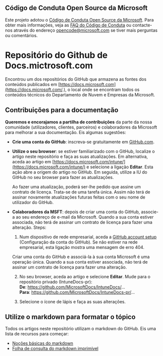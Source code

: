 ## <a name="microsoft-open-source-code-of-conduct"></a>Código de Conduta Open Source da Microsoft

Este projeto adotou o [Código de Conduta Open Source da Microsoft](https://opensource.microsoft.com/codeofconduct/).
Para obter mais informações, veja as [FAQ do Código de Conduta](https://opensource.microsoft.com/codeofconduct/faq/) ou contacte-nos através do endereço [opencode@microsoft.com](mailto:opencode@microsoft.com) se tiver mais perguntas ou comentários.

# <a name="docsmicrosoftcom-github-repository"></a>Repositório do Github de Docs.mictrosoft.com

Encontrou um dos repositórios do GitHub que armazena as fontes dos conteúdos publicados em [https://docs.microsoft.com](https://docs.microsoft.com/.), o local onde se encontram todos os conteúdos técnicos do Departamento de Nuvem e Empresas da Microsoft.

## <a name="contribute-to-your-documentation"></a>Contribuições para a documentação
**Queremos e encorajamos a partilha de contribuições** da parte da nossa comunidade (utilizadores, clientes, parceiros) e colaboradores da Microsoft para melhorar a sua documentação. Eis algumas sugestões:

* **Crie uma conta do GitHub**: inscreva-se gratuitamente em [GitHub.com](https://www.github.com).

* **Utilize o seu browser**: se estiver familiarizado com o GitHub, localize o artigo neste repositório e faça as suas atualizações. Em alternativa, aceda ao artigo em [https://docs.microsoft.com/intune/](https://docs.microsoft.com/intune/) e selecione a ligação **Editar**. Esta ação abre a origem do artigo no GitHub. Em seguida, utilize a IU do GitHub no seu browser para fazer as atualizações. 

  Ao fazer uma atualização, poderá ser-lhe pedido que assine um contrato de licença. Trata-se de uma tarefa única. Assim não terá de assinar novamente atualizações futuras feitas com o seu nome de utilizador do GitHub. 
  
* **Colaboradores da MSFT**: depois de criar uma conta do GitHub, associe-a ao seu endereço de e-mail da Microsoft. Quando a sua conta estiver associada, não terá de assinar um contrato de licença para fazer uma alteração. Steps:

  1. Num dispositivo de rede empresarial, aceda a [GitHub account setup](https://review.docs.microsoft.com/en-us/help/contribute/contribute-get-started-setup-github?branch=master) (Configuração da conta do GitHub). Se não estiver na rede empresarial, esta ligação mostra uma mensagem de erro 404.
  
    Criar uma conta do GitHub e associá-la à sua conta Microsoft é uma operação única. Quando a sua conta estiver associada, não terá de assinar um contrato de licença para fazer uma alteração. 

  2. No seu browser, aceda ao artigo e selecione **Editar**. Mude para o repositório privado (IntuneDocs-pr):  
    **De**: https://github.com/MicrosoftDocs/IntuneDocs/...  
    **Para**: https://github.com/MicrosoftDocs/IntuneDocs-pr/...
  
  3. Selecione o ícone de lápis e faça as suas alterações. 

## <a name="use-markdown-to-format-your-topic"></a>Utilize o markdown para formatar o tópico
Todos os artigos neste repositório utilizam o markdown do GitHub.  Eis uma lista de recursos para começar:

* [Noções básicas do markdown](https://help.github.com/articles/markdown-basics/)
* [Folha de consulta do markdown imprimível](./contributor-guide/media/documents/markdown-cheatsheet.pdf?raw=true)
